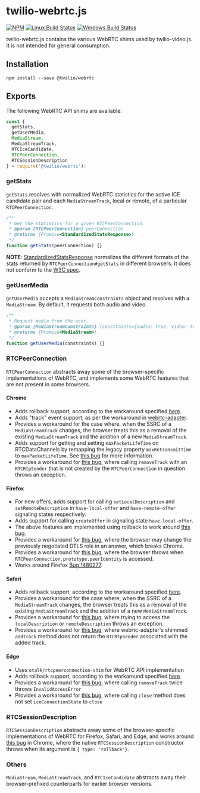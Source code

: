 twilio-webrtc.js
================

[![NPM](https://img.shields.io/npm/v/%40twilio/webrtc.svg)](https://www.npmjs.com/package/%40twilio/webrtc) [![Linux Build Status](https://travis-ci.org/twilio/twilio-webrtc.js.svg?branch=master)](https://travis-ci.org/twilio/twilio-webrtc.js) [![Windows Build Status](https://ci.appveyor.com/api/projects/status/u1fh0qnql1a4shuc/branch/master?svg=true)](https://ci.appveyor.com/project/markandrus/twilio-webrtc-js/branch/master)

twilio-webrtc.js contains the various WebRTC shims used by twilio-video.js.
It is not intended for general consumption.

## Installation

```
npm install --save @twilio/webrtc
```

## Exports

The following WebRTC API shims are available:

```javascript
const {
  getStats,
  getUserMedia,
  MediaStream,
  MediaStreamTrack,
  RTCIceCandidate,
  RTCPeerConnection,
  RTCSessionDescription
} = require('@twilio/webrtc');
```

### getStats

`getStats` resolves with normalized WebRTC statistics for the active ICE
candidate pair and each `MediaStreamTrack`, local or remote, of a particular
`RTCPeerConnection`.

```javascript
/**
 * Get the statistics for a given RTCPeerConnection.
 * @param {RTCPeerConnection} peerConnection
 * @returns {Promise<StandardizedStatsResponse>}
 */
function getStats(peerConnection) {}
```

__NOTE__: [StandardizedStatsResponse](https://github.com/twilio/twilio-webrtc.js/blob/master/lib/getstats.js#L299)
normalizes the different formats of the stats returned by `RTCPeerConnection#getStats` in different
browsers. It does not conform to the [W3C spec](https://www.w3.org/TR/webrtc-stats/).

### getUserMedia

`getUserMedia` accepts a `MediaStreamConstraints` object and resolves
with a `MediaStream`. By default, it requests both audio and video.

```javascript
/**
 * Request media from the user.
 * @param {MediaStreamConstraints} [constraints={audio: true, video: true}]
 * @returns {Promise<MediaStream>}
 */
function getUserMedia(constraints) {}
```

### RTCPeerConnection

`RTCPeerConnection` abstracts away some of the browser-specific implementations
of WebRTC, and implements some WebRTC features that are not present in some
browsers.

#### Chrome
* Adds rollback support, according to the workaround specified [here](https://bugs.chromium.org/p/webrtc/issues/detail?id=5738#c3).
* Adds "track" event support, as per the workaround in [webrtc-adapter](https://github.com/webrtc/adapter/blob/master/src/js/chrome/chrome_shim.js#L19).
* Provides a workaround for the case where, when the SSRC of a `MediaStreamTrack` changes, the
  browser treats this as a removal of the existing `MediaStreamTrack` and the addition of a new
  `MediaStreamTrack`.
* Adds support for getting and setting `maxPacketLifeTime` on RTCDataChannels by
  remapping the legacy property `maxRetransmitTime` to `maxPacketLifeTime`. See
  [this bug](https://bugs.chromium.org/p/chromium/issues/detail?id=696681) for
  more information.
* Provides a workaround for [this bug](https://bugs.chromium.org/p/chromium/issues/detail?id=860853), where calling `removeTrack`
  with an `RTCRtpSender` that is not created by the `RTCPeerConnection` in question throws an exception.

#### Firefox
* For new offers, adds support for calling `setLocalDescription` and `setRemoteDescription` in
  `have-local-offer` and `have-remote-offer` signaling states respectively.
* Adds support for calling `createOffer` in signaling state `have-local-offer`.
* The above features are implemented using rollback to work around [this bug](https://bugzilla.mozilla.org/show_bug.cgi?id=1072388).
* Provides a workaround for [this bug](https://bugzilla.mozilla.org/show_bug.cgi?id=1240897), where the browser may
  change the previously negotiated DTLS role in an answer, which breaks Chrome.
* Provides a workaround for [this bug](https://bugzilla.mozilla.org/show_bug.cgi?id=1363815),
  where the browser throws when `RTCPeerConnection.prototype.peerIdentity` is accessed.
* Works around Firefox [Bug 1480277](https://bugzilla.mozilla.org/show_bug.cgi?id=1480277).

#### Safari
* Adds rollback support, according to the workaround specified [here](https://bugs.chromium.org/p/webrtc/issues/detail?id=5738#c3).
* Provides a workaround for the case where, when the SSRC of a `MediaStreamTrack` changes, the
  browser treats this as a removal of the existing `MediaStreamTrack` and the addition of a new
  `MediaStreamTrack`.
* Provides a workaround for [this bug](https://bugs.webkit.org/show_bug.cgi?id=174323), where
  trying to access the `localDescription` or `remoteDescription` throws an exception.
* Provides a workaround for [this bug](https://github.com/webrtc/adapter/issues/714), where webrtc-adapter's shimmed
  `addTrack` method does not return the `RTCRtpSender` associated with the added track.

#### Edge
* Uses `otalk/rtcpeerconnection-shim` for WebRTC API implementation
* Adds rollback support, according to the workaround specified [here](https://bugs.chromium.org/p/webrtc/issues/detail?id=5738#c3).
* Provides a workaround for [this bug](https://github.com/otalk/rtcpeerconnection-shim/issues/154), where calling `removeTrack` twice throws `InvalidAccessError`
* Provides a workaround for [this bug](https://github.com/w3c/webrtc-pc/issues/1883), where calling `close` method does not set `iceConnectionState` to `close`

### RTCSessionDescription

`RTCSessionDescription` abstracts away some of the browser-specific implementations
of WebRTC for Firefox, Safari, and Edge, and works around [this bug](https://bugs.chromium.org/p/webrtc/issues/detail?id=4676)
in Chrome, where the native `RTCSessionDescription` constructor throws when its argument is
`{ type: 'rollback'}`.

### Others

`MediaStream`, `MediaStreamTrack`, and `RTCIceCandidate` abstracts away their
browser-prefixed counterparts for earlier browser versions.
